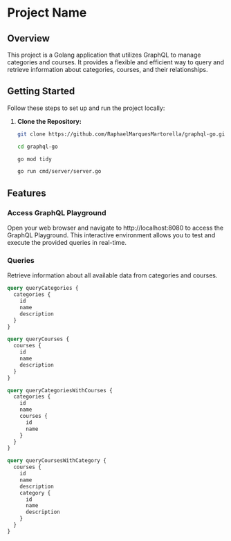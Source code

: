 # Project Name

## Overview

This project is a Golang application that utilizes GraphQL to manage categories and courses. It provides a flexible and efficient way to query and retrieve information about categories, courses, and their relationships.

## Getting Started

Follow these steps to set up and run the project locally:

1. **Clone the Repository:**

   ```bash
   git clone https://github.com/RaphaelMarquesMartorella/graphql-go.git
   
   cd graphql-go
   
   go mod tidy
   
   go run cmd/server/server.go
   ```

## Features

### Access GraphQL Playground

Open your web browser and navigate to http://localhost:8080 to access the GraphQL Playground. This interactive environment allows you to test and execute the provided queries in real-time.

### Queries

Retrieve information about all available data from categories and courses.

```graphql
query queryCategories {
  categories {
    id
    name
    description
  }
}

query queryCourses {
  courses {
    id
    name
    description
  }
}

query queryCategoriesWithCourses {
  categories {
    id
    name
    courses {
      id
      name 
    }
  }
}

query queryCoursesWithCategory {
  courses {
    id
    name
    description
    category {
      id
      name
      description
    }
  }
}

```
